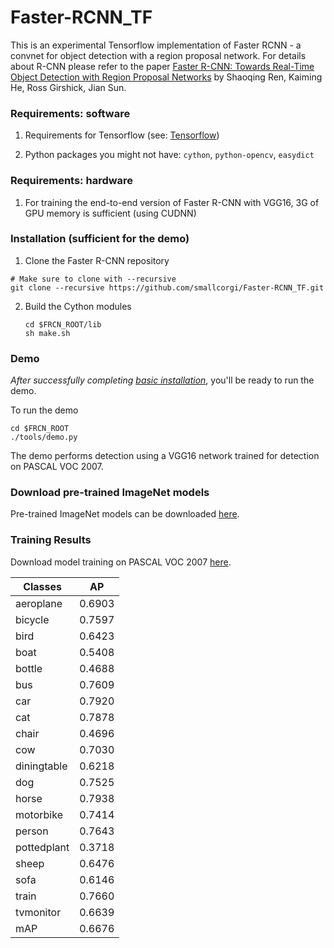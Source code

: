 # Faster-RCNN_TF

This is an experimental Tensorflow implementation of Faster RCNN - a convnet for object detection with a region proposal network.
For details about R-CNN please refer to the paper [Faster R-CNN: Towards Real-Time Object Detection with Region Proposal Networks](http://arxiv.org/pdf/1506.01497v3.pdf) by Shaoqing Ren, Kaiming He, Ross Girshick, Jian Sun.


### Requirements: software

1. Requirements for Tensorflow (see: [Tensorflow](https://www.tensorflow.org/))

2. Python packages you might not have: `cython`, `python-opencv`, `easydict`

### Requirements: hardware

1. For training the end-to-end version of Faster R-CNN with VGG16, 3G of GPU memory is sufficient (using CUDNN)

### Installation (sufficient for the demo)

1. Clone the Faster R-CNN repository
  ```Shell
  # Make sure to clone with --recursive
  git clone --recursive https://github.com/smallcorgi/Faster-RCNN_TF.git
  ```

2. Build the Cython modules
    ```Shell
    cd $FRCN_ROOT/lib
    sh make.sh
    ```

### Demo

*After successfully completing [basic installation](#installation-sufficient-for-the-demo)*, you'll be ready to run the demo.

To run the demo
```Shell
cd $FRCN_ROOT
./tools/demo.py
```
The demo performs detection using a VGG16 network trained for detection on PASCAL VOC 2007.

### Download pre-trained ImageNet models

Pre-trained ImageNet models can be downloaded [here](#https://drive.google.com/open?id=0ByuDEGFYmWsbNVF5eExySUtMZmM).

### Training Results

Download model training on PASCAL VOC 2007 [here](#https://drive.google.com/open?id=0ByuDEGFYmWsbZ0EzeUlHcGFIVWM).

| Classes       | AP     |
|-------------|--------|
| aeroplane   | 0.6903 |
| bicycle     | 0.7597 |
| bird        | 0.6423 |
| boat        | 0.5408 |
| bottle      | 0.4688 |
| bus         | 0.7609 |
| car         | 0.7920 |
| cat         | 0.7878 |
| chair       | 0.4696 |
| cow         | 0.7030 |
| diningtable | 0.6218 |
| dog         | 0.7525 |
| horse       | 0.7938 |
| motorbike   | 0.7414 |
| person      | 0.7643 |
| pottedplant | 0.3718 |
| sheep       | 0.6476 |
| sofa        | 0.6146 |
| train       | 0.7660 |
| tvmonitor   | 0.6639 |
| mAP        | 0.6676 |



